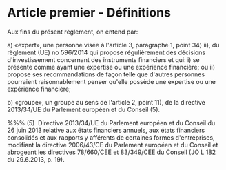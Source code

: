 # Article premier - Définitions


Aux fins du présent règlement, on entend par:

a) «expert», une personne visée à l'article 3, paragraphe 1, point 34) ii), du règlement (UE) no 596/2014 qui propose régulièrement des décisions d'investissement concernant des instruments financiers et qui: i) se présente comme ayant une expertise ou une expérience financière; ou ii) propose ses recommandations de façon telle que d'autres personnes pourraient raisonnablement penser qu'elle possède une expertise ou une expérience financière;

b) «groupe», un groupe au sens de l'article 2, point 11), de la directive 2013/34/UE du Parlement européen et du Conseil (5).

%%% (5)  Directive 2013/34/UE du Parlement européen et du Conseil du 26 juin 2013 relative aux états financiers annuels, aux états financiers consolidés et aux rapports y afférents de certaines formes d'entreprises, modifiant la directive 2006/43/CE du Parlement européen et du Conseil et abrogeant les directives 78/660/CEE et 83/349/CEE du Conseil (JO L 182 du 29.6.2013, p. 19).
